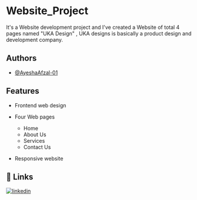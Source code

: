 
# Website_Project

It's a Website development project and I've created a Website of total 4 pages named "UKA Design" , UKA designs is basically a product design and development company. 






## Authors

- [@AyeshaAfzal-01](https://github.com/AyeshaAfzal-01)



## Features

- Frontend web design
- Four Web pages

   - Home
   - About Us 
   - Services 
   - Contact Us
- Responsive website




## 🔗 Links

[![linkedin](https://img.shields.io/badge/linkedin-0A66C2?style=for-the-badge&logo=linkedin&logoColor=white)](https://www.linkedin.com/in/ayesha-afzal-4a0a2b29a/)



